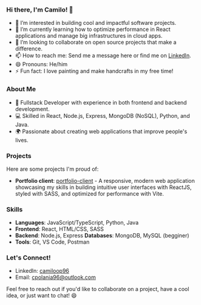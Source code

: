 ### Hi there, I'm Camilo! 👋

- 👀 I’m interested in building cool and impactful software projects.
- 🌱 I’m currently learning how to optimize performance in React applications and manage big infrastructures in cloud apps.
- 💞️ I’m looking to collaborate on open source projects that make a difference.
- 📫 How to reach me: Send me a message here or find me on [LinkedIn](https://www.linkedin.com/in/camiloop96/).
- 😄 Pronouns: He/him
- ⚡ Fun fact: I love painting and make handcrafts in my free time!

### About Me

- 🚀 Fullstack Developer with experience in both frontend and backend development.
- 💻 Skilled in React, Node.js, Express, MongoDB (NoSQL), Python, and Java.
- 🌍 Passionate about creating web applications that improve people's lives.

### Projects

Here are some projects I'm proud of:

- **Portfolio client**: [portfolio-client]([https://github.com/camiloop96/portfolio-client]) - A responsive, modern web application showcasing my skills in building intuitive user interfaces with ReactJS, styled with SASS, and optimized for performance with Vite.


### Skills

- **Languages**: JavaScript/TypeScript, Python, Java
- **Frontend**: React, HTML/CSS, SASS
- **Backend**: Node.js, Express
**Databases**: MongoDB, MySQL (begginer)
- **Tools**: Git, VS Code, Postman

### Let's Connect!

- LinkedIn: [camiloop96](https://www.linkedin.com/in/camiloop96/)
- Email: cpolania96@outlook.com

Feel free to reach out if you'd like to collaborate on a project, have a cool idea, or just want to chat! 😄
